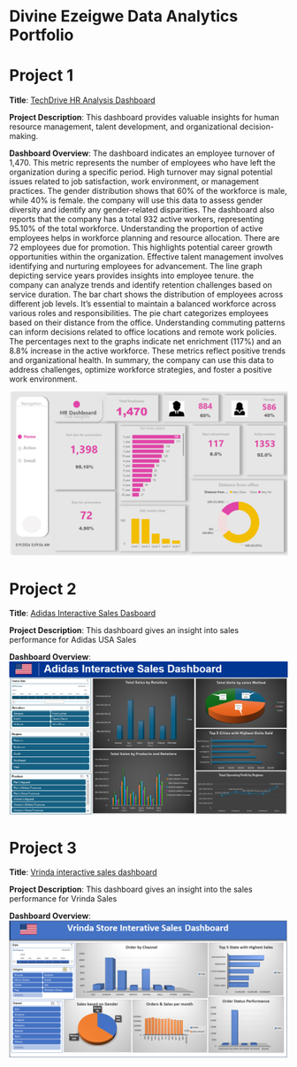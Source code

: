  # Divine Ezeigwe Data Analytics Portfolio
# Project 1
**Title**: [TechDrive HR Analysis Dashboard](https://github.com/Ifeanyi-Ezeigwe/Data_Analytics)

**Project Description**: This dashboard provides valuable insights for human resource management, talent development, and organizational decision-making. 



**Dashboard Overview**: The dashboard indicates an employee turnover of 1,470. This metric represents the number of employees who have left the organization during a specific period.
High turnover may signal potential issues related to job satisfaction, work environment, or management practices.
The gender distribution shows that 60% of the workforce is male, while 40% is female.
the company will use this data to assess gender diversity and identify any gender-related disparities.
The dashboard also reports that the company has a total 932 active workers, representing 95.10% of the total workforce.
Understanding the proportion of active employees helps in workforce planning and resource allocation.
There are 72 employees due for promotion. This highlights potential career growth opportunities within the organization.
Effective talent management involves identifying and nurturing employees for advancement.
The line graph depicting service years provides insights into employee tenure.
the company can analyze trends and identify retention challenges based on service duration.
The bar chart shows the distribution of employees across different job levels.
It’s essential to maintain a balanced workforce across various roles and responsibilities.
The pie chart categorizes employees based on their distance from the office.
Understanding commuting patterns can inform decisions related to office locations and remote work policies.
The percentages next to the graphs indicate net enrichment (117%) and an 8.8% increase in the active workforce.
These metrics reflect positive trends and organizational health.
In summary, the company can use this data to address challenges, optimize workforce strategies, and foster a positive work environment. 

![TechDrive_HR_dashboard.PNG](TechDrive_HR_dashboard.PNG)


# Project 2
**Title**: [Adidas Interactive Sales Dasboard](https://ifeanyi-ezeigwe.github.io/Data_Analytics/)

**Project Description**: This dashboard gives an insight into sales performance for Adidas USA Sales

**Dashboard Overview**:
![Adidas_Sales_Dashboard.PNG](Adidas_Sales_Dashboard.PNG)



# Project 3
**Title**: [Vrinda interactive sales dashboard](https://ifeanyi-ezeigwe.github.io/Data_Analytics/)

**Project Description**: This dashboard gives an insight into the sales performance for Vrinda Sales

**Dashboard Overview**:
![Vrinda_Sales_dashboard.PNG](Vrinda_Sales_dashboard.PNG)



